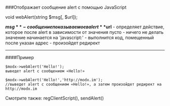 ###Отображает сообщение alert с помощью JavaScript

void webAlert(string $msg[, $url]);

**$msg** - сообщение показываемое в alert
**$url** - определяет действие, которое после alert в зависимости от значения
пусто - ничего не делать
значение начинается на 'javascript:' - выполнится код, помещенный после
указан адрес - произойдет редирект

***

####Пример

	$modx->webAlert('Hello!');
	выведет alert с сообщением «Hello!»

	$modx->webAlert('Hello!','http://modx.im');
	//выведет alert с сообщением «Hello!», а затем произойдет редирект на http://modx.im

Смотрите также: regClientScript(), sendAlert()